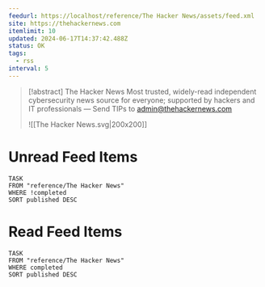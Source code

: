 ```yaml
---
feedurl: https://localhost/reference/The Hacker News/assets/feed.xml
site: https://thehackernews.com
itemlimit: 10
updated: 2024-06-17T14:37:42.488Z
status: OK
tags:
  - rss
interval: 5
---
```


> [!abstract] The Hacker News
> Most trusted, widely-read independent cybersecurity news source for everyone; supported by hackers and IT professionals — Send TIPs to admin@thehackernews.com
>
> ![[The Hacker News.svg|200x200]]
# Unread Feed Items
~~~dataview
TASK
FROM "reference/The Hacker News"
WHERE !completed
SORT published DESC
~~~

# Read Feed Items
~~~dataview
TASK
FROM "reference/The Hacker News"
WHERE completed
SORT published DESC
~~~
